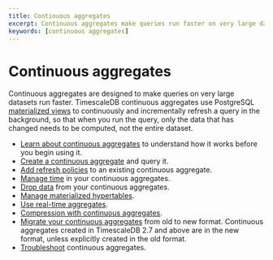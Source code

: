 ```yaml
---
title: Continuous aggregates
excerpt: Continuous aggregates make queries run faster on very large datasets
keywords: [continuous aggregates]
---
```


# Continuous aggregates

Continuous aggregates are designed to make queries on very large datasets run
faster. TimescaleDB continuous aggregates use
PostgreSQL [materialized views][postgres-materialized-views] to continuously and
incrementally refresh a query in the background, so that when you run the query,
only the data that has changed needs to be computed, not the entire dataset.

*   [Learn about continuous aggregates][about-caggs] to understand how it works
    before you begin using it.
*   [Create a continuous aggregate][cagg-create] and query it.
*   [Add refresh policies][cagg-autorefresh] to an existing continuous aggregate.
*   [Manage time][cagg-time] in your continuous aggregates.
*   [Drop data][cagg-drop] from your continuous aggregates.
*   [Manage materialized hypertables][cagg-mat-hypertables].
*   [Use real-time aggregates][cagg-realtime].
*   [Compression with continuous aggregates][cagg-compression].
*   [Migrate your continuous aggregates][cagg-migrate] from old to new format.
    Continuous aggregates created in TimescaleDB 2.7 and above are in the new
    format, unless explicitly created in the old format.
*   [Troubleshoot][cagg-tshoot] continuous aggregates.

[about-caggs]: /timescaledb/:currentVersion:/how-to-guides/continuous-aggregates/about-continuous-aggregates
[cagg-autorefresh]: /timescaledb/:currentVersion:/how-to-guides/continuous-aggregates/refresh-policies
[cagg-compression]: /timescaledb/:currentVersion:/how-to-guides/continuous-aggregates/compression-on-continuous-aggregates
[cagg-create]: /timescaledb/:currentVersion:/how-to-guides/continuous-aggregates/create-a-continuous-aggregate
[cagg-drop]: /timescaledb/:currentVersion:/how-to-guides/continuous-aggregates/drop-data
[cagg-mat-hypertables]: /timescaledb/:currentVersion:/how-to-guides/continuous-aggregates/materialized-hypertables
[cagg-migrate]: /timescaledb/:currentVersion:/how-to-guides/continuous-aggregates/migrate
[cagg-realtime]: /timescaledb/:currentVersion:/how-to-guides/continuous-aggregates/real-time-aggregates
[cagg-time]: /timescaledb/:currentVersion:/how-to-guides/continuous-aggregates/time
[cagg-tshoot]: /timescaledb/:currentVersion:/how-to-guides/continuous-aggregates/troubleshooting
[postgres-materialized-views]: https://www.postgresql.org/docs/current/rules-materializedviews.html
